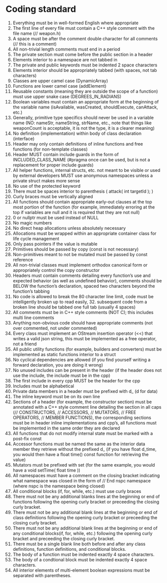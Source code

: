 Coding standard
===

1. Everything must be in well-formed English where appropriate
2. The first line of every file must contain a C++ style comment with the file name (// weapon.h)
3. A space must be after the comment double character for all comments (// this is a comment)
4. All non-trivial length comments must end in a period
5. The private section must come before the public section in a header
6. Elements interior to a namespace are not tabbed in
7. The private and public keywords must be indented 2 space characters
8. Elements interior should be appropriately tabbed (with spaces, not tab characters)
9. Classes are upper camel case (DynamicArray)
10. Functions are lower camel case (addElement)
11. Reusable constants (meaning they are outside the scope of a function) must use upper snake case     (DEGREES_IN_RADIANS)
12. Boolean variables must contain an appropriate form at the beginning of the variable name (isAvailable, wasCreated, shouldExecute, canAttack, etc.)
13. Generally, primitive type specifics should never be used in a variable name (NO: nameStr, nameString, strName, etc., note that things like weaponCount is acceptable, it is not the type, it is a clearer meaning)
14. No definition (implementation) within body of class declaration (interface)
15. Header may only contain definitions of inline functions and free functions (for non-template classes)
16. Header MUST contain include guards in the form of INCLUDED_CLASS_NAME (#pragma once can be used, but is not a replacement for proper include guards)
17. All helper functions, internal structs, etc. not meant to be visible or used by external developers MUST use anonymous namespaces unless a private struct makes more sense
18. No use of the protected keyword
19. There must be spaces interior to parenthesis ( attack( int targetId ); )
20. Curly braces must be vertically aligned
21. All functions should contain appropriate early-out clauses at the top most portion of the function (for example, immediately erroring at the top if variables are null and it is required that they are not null)
22. 0 or nullptr must be used instead of NULL
23. No magic numbers
24. No direct heap allocations unless absolutely necessary
25. Allocations must be wrapped within an appropriate container class for life cycle management
26. Only pass pointers if the value is mutable
27. Primitives should be passed by copy (const is not necessary)
28. Non-primitives meant to not be mutated must be passed by const reference
29. All non-trivial classes must implement orthodox canonical form or appropriately control the copy constructor
30. Headers must contain comments detailing every function’s use and expected behavior (as well as undefined behavior), comments should be BELOW the function’s declaration, spaced two characters beyond the function’s tabbing
31. No code is allowed to break the 80 character line limit, code must be intelligently broken up to read easily, 32. subsequent code from a broken line should be tabbed one full tab (usually 4 spaces)
33. All comments must be in C++ style comments (NOT C); this includes multi line comments
34. Anything non-obvious code should have appropriate comments (not over commented, not under commented)
35. Every class must implement an OStream insertion operator (<<) that writes a valid json string, this must be implemented as a free operator, not a friend
36. All public utility functions (for example, builders and converters) must be implemented as static functions interior to a struct
37. No cyclical dependencies are allowed (if you find yourself writing a forward declaration, you are doing it wrong)
38. No unused includes can be present in the header (if the header does not use the include, the include must be in the cpp)
39. The first include in every cpp MUST be the header for the cpp
40. Includes must be alphabetical
41. Private data members in a header must be prefixed with d_ (d for data)
42. The inline keyword must be on its own line
43. Sections of a header (for example, the constructor section) must be annotated with a C++ style comment line detailing the section in all caps (// CONSTRUCTORS, // ACCESSORS, // MUTATORS, // FREE OPERATORS, // MEMBER FUNCTIONS), the corresponding sections must be in header inline implementations and cpp’s, all functions must be implemented in the same order they are declared
44. All functions that do not modify internal state must be marked with a post-fix const
45. Accessor functions must be named the same as the interior data member they retrieve without the prefixed d_ (if you have float d_time, you would then have a float time() const function for retrieving the value)
46. Mutators must be prefixed with set (for the same example, you would have a void setTime( float time ))
47. All namespaces must have a comment on the closing bracket indicating what namespace was closed in the form of // End nspc namespace (where nspc is the namespace being closed)
48. All conditional blocks (if, for, while, etc.) must use curly braces
49. There must not be any additional blanks lines at the beginning or end of functions following the opening curly bracket or preceeding the closing curly bracket.
50. There must not be any additional blank lines at the beginning or end of class definitions following the opening curly bracket or preceeding the closing curly bracket.
51. There must not be any additional blank lines at the beginning or end of any conditional blocks(if, for, while, etc.) following the opening curly bracket and preceeding the closing curly bracket.
52. There must be a single blank line both before and after any class definitions, function definitions, and conditional blocks.
51. The body of a function must be indented exactly 4 space characters.
52. The body of a condtional block must be indented exactly 4 space characters.
52. All interior elements of multi-element boolean expressions must be separated with parentheses. 
